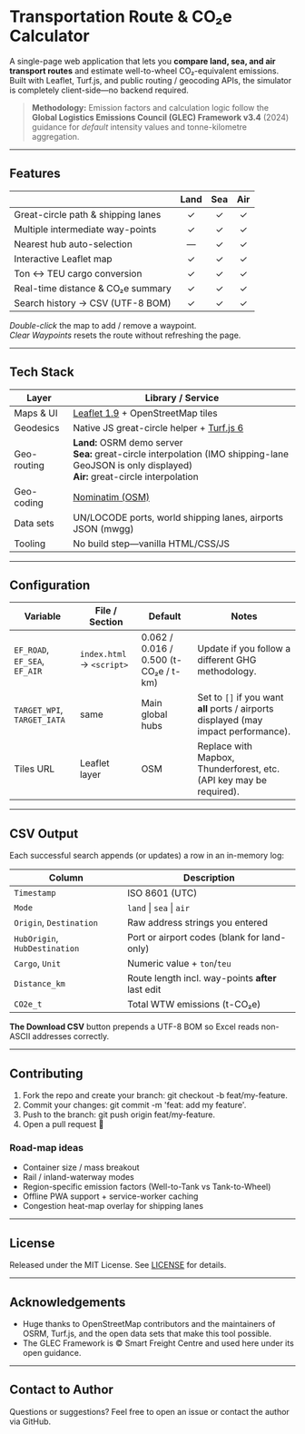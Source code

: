 # Transportation Route & CO₂e Calculator

A single-page web application that lets you **compare land, sea, and air transport routes** and estimate well-to-wheel CO₂-equivalent emissions.  
Built with Leaflet, Turf.js, and public routing / geocoding APIs, the simulator is completely client-side—no backend required.
> **Methodology:** Emission factors and calculation logic follow the **Global Logistics Emissions Council (GLEC) Framework v3.4** (2024) guidance for *default* intensity values and tonne-kilometre aggregation.

---

## Features

|                                     | Land | Sea | Air |
|-------------------------------------|:----:|:---:|:---:|
| Great-circle path & shipping lanes  | ✓    | ✓   | ✓   |
| Multiple intermediate way-points    | ✓    | ✓   | ✓   |
| Nearest hub auto-selection          | —     | ✓   | ✓   |
| Interactive Leaflet map             | ✓    | ✓   | ✓   |
| Ton ↔ TEU cargo conversion          | ✓    | ✓   | ✓   |
| Real-time distance & CO₂e summary   | ✓    | ✓   | ✓   |
| Search history → CSV (UTF-8 BOM)    | ✓    | ✓   | ✓   |

*Double-click* the map to add / remove a waypoint.  
*Clear Waypoints* resets the route without refreshing the page.

---

## Tech Stack

| Layer        | Library / Service                                                 |
|--------------|-------------------------------------------------------------------|
| Maps & UI    | [Leaflet 1.9](https://leafletjs.com) + OpenStreetMap tiles         |
| Geodesics    | Native JS great-circle helper + [Turf.js 6](https://turfjs.org)    |
| Geo-routing  | **Land:** OSRM demo server<br>**Sea:** great-circle interpolation (IMO shipping-lane GeoJSON is only displayed)<br>**Air:** great-circle interpolation |
| Geo-coding   | [Nominatim (OSM)](https://nominatim.openstreetmap.org)             |
| Data sets    | UN/LOCODE ports, world shipping lanes, airports JSON (mwgg)        |
| Tooling      | No build step—vanilla HTML/CSS/JS                                  |

---

## Configuration

| Variable                      | File / Section            | Default                               | Notes                                                                                |
| ----------------------------- | ------------------------- | ------------------------------------- | ------------------------------------------------------------------------------------ |
| `EF_ROAD`, `EF_SEA`, `EF_AIR` | `index.html` → `<script>` | 0.062 / 0.016 / 0.500 (t-CO₂e / t-km) | Update if you follow a different GHG methodology.                                    |
| `TARGET_WPI`, `TARGET_IATA`   | same                      | Main global hubs                      | Set to `[]` if you want **all** ports / airports displayed (may impact performance). |
| Tiles URL                     | Leaflet layer             | OSM                                   | Replace with Mapbox, Thunderforest, etc. (API key may be required).                  |

---

## CSV Output

Each successful search appends (or updates) a row in an in-memory log:

| Column                        | Description                                       |
| ----------------------------- | ------------------------------------------------- |
| `Timestamp`                   | ISO 8601 (UTC)                                    |
| `Mode`                        | `land` \| `sea` \| `air`                          |
| `Origin`, `Destination`       | Raw address strings you entered                   |
| `HubOrigin`, `HubDestination` | Port or airport codes (blank for land-only)       |
| `Cargo`, `Unit`               | Numeric value + `ton`/`teu`                       |
| `Distance_km`                 | Route length incl. way-points **after** last edit |
| `CO2e_t`                      | Total WTW emissions (t-CO₂e)                      |

**The Download CSV** button prepends a UTF-8 BOM so Excel reads non-ASCII addresses correctly.

---

## Contributing

1. Fork the repo and create your branch: git checkout -b feat/my-feature.
2. Commit your changes: git commit -m 'feat: add my feature'.
3. Push to the branch: git push origin feat/my-feature.
4. Open a pull request 🙏

### Road-map ideas
- Container size / mass breakout
- Rail / inland-waterway modes
- Region-specific emission factors (Well-to-Tank vs Tank-to-Wheel)
- Offline PWA support + service-worker caching
- Congestion heat-map overlay for shipping lanes

---

## License
Released under the MIT License. See [LICENSE](https://github.com/miumigy/rtco2/blob/main/LICENSE) for details.

---

## Acknowledgements
- Huge thanks to OpenStreetMap contributors and the maintainers of OSRM, Turf.js, and the open data sets that make this tool possible.
- The GLEC Framework is © Smart Freight Centre and used here under its open guidance.

---

## Contact to Author
Questions or suggestions?
Feel free to open an issue or contact the author via GitHub.

